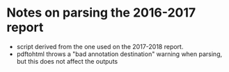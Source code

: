 # Notes on parsing the 2016-2017 report

- script derived from the one used on the 2017-2018 report.
- pdftohtml throws a "bad annotation destination" warning when parsing, but this does not affect the outputs

